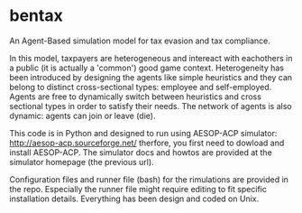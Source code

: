 # bentax
An Agent-Based simulation model for tax evasion and tax compliance.

In this model, taxpayers are heterogeneous and intereact with eachothers in a public (it is actually a 'common') good game 
context. Heterogeneity has been introduced by designing the agents like simple heuristics and they can belong to distinct 
cross-sectional types: employee and self-employed. Agents are free to dynamically switch between heuristics and cross 
sectional types in order to satisfy their needs.
The network of agents is also dynamic: agents can join or leave (die).

This code is in Python and designed to run using AESOP-ACP simulator: http://aesop-acp.sourceforge.net/ 
therfore, you first need to dowload and install AESOP-ACP. 
The simulator docs and howtos are provided at the simulator homepage (the previous url).

Configuration files and runner file (bash) for the rimulations are provided in the repo. Especially the runner file might require editing to fit specific installation details.
Everything has been design and coded on Unix.

